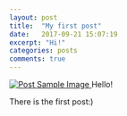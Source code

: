 ```yaml
---
layout: post
title:  "My first post"
date:   2017-09-21 15:07:19
excerpt: "Hi!"
categories: posts
comments: true
---
```


<a href="#">
    <img src="{{ site.baseurl }}/img/home2.jpg" alt="Post Sample Image">
</a>
<span class="caption text-muted">Hello!</span>


There is the first post:)
